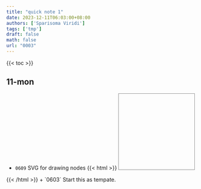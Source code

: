 ```yaml
---
title: "quick note 1"
date: 2023-12-11T06:03:00+08:00
authors: ['Sparisoma Viridi']
tags: ['tmp']
draft: false
math: false
url: "0003"
---
```

{{< toc >}}


## 11-mon
+ `0609` SVG for drawing nodes
{{< html >}}
<svg
  xmlns="http://www.w3.org/2000/svg"
  width="200" height="200"
  viewBox="0 0 200 200"
  style="background:none; border:1px solid #888;">
  <g fill="rgba(125, 200, 255, 0.5)" stroke="none" stroke-width="0.5">
    <circle id="c00" /> <circle id="c01" />
    <circle id="c02" /> <circle id="c03" />
    <circle id="c04" /> <circle id="c05" />
    <circle id="c06" /> <circle id="c07" />
    <circle id="c08" /> <circle id="c09" />
    <circle id="c10" /> <circle id="c11" />
    <circle id="c12" /> <circle id="c13" />
    <circle id="c14" /> <circle id="c15" />
  </g>
  
  <script>
    let c = document
      .getElementsByTagNameNS(
        'http://www.w3.org/2000/svg',
        'circle'
      );
    let ox = 100;
    let oy = 100;
    let R = 80;
    for(let i = 0; i <= c.length; i++) {
      let cx = ox + R * Math.cos(i * Math.PI / 8);
      let cy = oy + R * Math.sin(i * Math.PI / 8);
      c[i].setAttribute('cx', cx);
      c[i].setAttribute('cy', cy);
      c[i].setAttribute('r', 10);
      let rr = i * 17;
      let bb = i * 17;
      let gg = i * 17;
      let color = 'rgb(' + rr + ',' + gg + ',' + bb + ')';
      c[i].setAttribute('fill', color);
    }
  </script>
  
</svg>
{{< /html >}}
+ `0603` Start this as tempate.
